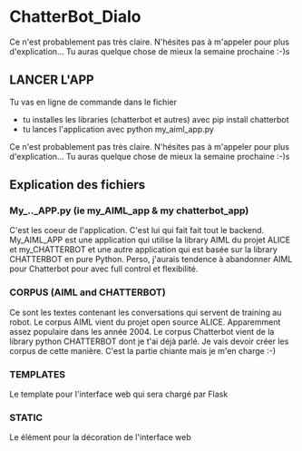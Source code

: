 # ChatterBot_Dialo

Ce n'est probablement pas très claire. N'hésites pas à m'appeler pour plus d'explication... Tu auras quelque chose de mieux la semaine prochaine :-)s

## LANCER L'APP

Tu vas en ligne de commande dans le fichier
- tu installes les libraries (chatterbot et autres) avec pip install chatterbot
- tu lances l'application avec python my_aiml_app.py

Ce n'est probablement pas très claire. N'hésites pas à m'appeler pour plus d'explication... Tu auras quelque chose de mieux la semaine prochaine :-)s


## Explication des fichiers

### My_.._APP.py  (ie my_AIML_app & my chatterbot_app)
C'est les coeur de l'application. C'est lui qui fait fait tout le backend. My_AIML_APP est une application qui utilise la library AIML du projet ALICE et my_CHATTERBOT et une autre application qui est basée sur la library CHATTERBOT en pure Python. Perso, j'aurais tendence à abandonner AIML pour Chatterbot pour avec full control et flexibilité. 

### CORPUS (AIML and CHATTERBOT)
Ce sont les textes contenant les conversations qui servent de training au robot. Le corpus AIML vient du projet open source ALICE. Apparemment assez populaire dans les année 2004. Le corpus Chatterbot vient de la library python CHATTERBOT dont je t'ai déjà parlé. 
Je vais devoir créer les corpus de cette manière. C'est la partie chiante mais je m'en charge :-)

### TEMPLATES
Le template pour l'interface web qui sera chargé par Flask

### STATIC
Le élément pour la décoration de l'interface web
